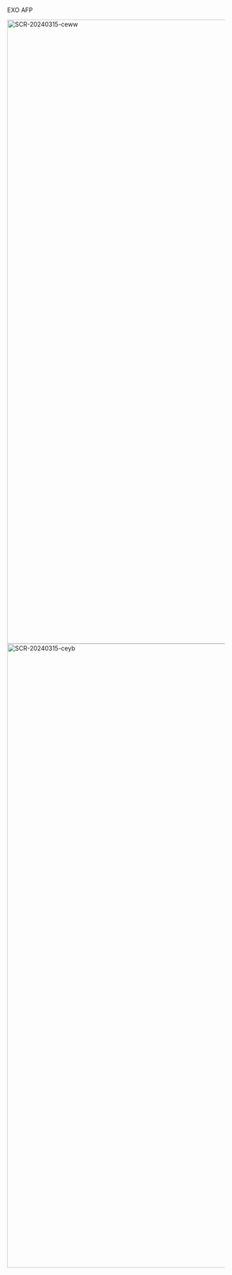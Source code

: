 EXO AFP


<img width="1440" alt="SCR-20240315-ceww" src="https://github.com/ALL-ALL-ALL/WeatherList/assets/157831738/f967d85b-581c-46b0-989a-2d5f85fc3ae4">
<img width="1440" alt="SCR-20240315-ceyb" src="https://github.com/ALL-ALL-ALL/WeatherList/assets/157831738/eb00279f-42d7-4f0c-ad3e-57cd53225477">
